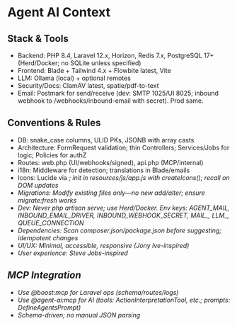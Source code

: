 # Agent AI Context

## Stack & Tools
- Backend: PHP 8.4, Laravel 12.x, Horizon, Redis 7.x, PostgreSQL 17+ (Herd/Docker; no SQLite unless specified)
- Frontend: Blade + Tailwind 4.x + Flowbite latest, Vite
- LLM: Ollama (local) + optional remotes
- Security/Docs: ClamAV latest, spatie/pdf-to-text
- Email: Postmark for send/receive (dev: SMTP 1025/UI 8025; inbound webhook to /webhooks/inbound-email with secret). Prod same.

## Conventions & Rules
- DB: snake_case columns, ULID PKs, JSONB with array casts
- Architecture: FormRequest validation; thin Controllers; Services/Jobs for logic; Policies for authZ
- Routes: web.php (UI/webhooks/signed), api.php (MCP/internal)
- i18n: Middleware for detection; translations in Blade/emails
- Icons: Lucide via <i data-lucide="...">; init in resources/js/app.js with createIcons(); recall on DOM updates
- Migrations: Modify existing files only—no new add/alter; ensure migrate:fresh works
- Dev: Never php artisan serve; use Herd/Docker. Env keys: AGENT_MAIL, INBOUND_EMAIL_DRIVER, INBOUND_WEBHOOK_SECRET, MAIL_*, LLM_*, QUEUE_CONNECTION
- Dependencies: Scan composer.json/package.json before suggesting; idempotent changes
- UI/UX: Minimal, accessible, responsive (Jony Ive-inspired)
- User experience: Steve Jobs-inspired

## MCP Integration
- Use @boost:mcp for Laravel ops (schema/routes/logs)
- Use @agent-ai:mcp for AI (tools: ActionInterpretationTool, etc.; prompts: DefineAgentsPrompt)
- Schema-driven; no manual JSON parsing